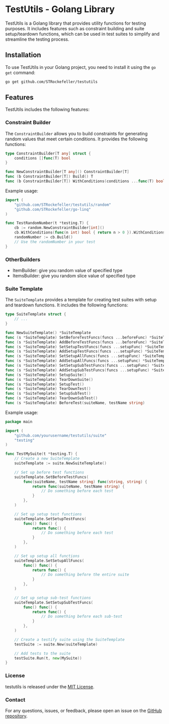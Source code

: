 # TestUtils - Golang Library

TestUtils is a Golang library that provides utility functions for testing purposes. It includes features such as constraint building and suite setup/teardown functions, which can be used in test suites to simplify and streamline the testing process.

## Installation

To use TestUtils in your Golang project, you need to install it using the `go get` command:

```bash
go get github.com/STRockefeller/testutils
```

## Features

TestUtils includes the following features:

### Constraint Builder

The `ConstraintBuilder` allows you to build constraints for generating random values that meet certain conditions. It provides the following functions:

```go
type ConstraintBuilder[T any] struct {
    conditions []func(T) bool
}

func NewConstraintBuilder[T any]() ConstraintBuilder[T]
func (b ConstraintBuilder[T]) Build() T
func (b ConstraintBuilder[T]) WithConditions(conditions ...func(T) bool) ConstraintBuilder[T]
```

Example usage:

```go
import (
	"github.com/STRockefeller/testutils/random"
	"github.com/STRockefeller/go-linq"
)

func TestRandomNumber(t *testing.T) {
    cb := random.NewConstraintBuilder[int]()
    cb.WithConditions(func(n int) bool { return n > 0 }).WithConditions(func(n int) bool { return n < 100 })
    randomNumber := cb.Build()
    // Use the randomNumber in your test
}
```

### OtherBuilders

- ItemBuilder: give you random value of specified type
- ItemsBuilder: give you random slice value of specified type

### Suite Template

The `SuiteTemplate` provides a template for creating test suites with setup and teardown functions. It includes the following functions:

```go
type SuiteTemplate struct {
    // ...
}

func NewSuiteTemplate() *SuiteTemplate
func (s *SuiteTemplate) SetBeforeTestFuncs(funcs ...beforeFunc) *SuiteTemplate
func (s *SuiteTemplate) AddBeforeTestFuncs(funcs ...beforeFunc) *SuiteTemplate
func (s *SuiteTemplate) SetSetupTestFuncs(funcs ...setupFunc) *SuiteTemplate
func (s *SuiteTemplate) AddSetupTestFuncs(funcs ...setupFunc) *SuiteTemplate
func (s *SuiteTemplate) SetSetupAllFuncs(funcs ...setupFunc) *SuiteTemplate
func (s *SuiteTemplate) AddSetupAllFuncs(funcs ...setupFunc) *SuiteTemplate
func (s *SuiteTemplate) SetSetupSubTestFuncs(funcs ...setupFunc) *SuiteTemplate
func (s *SuiteTemplate) AddSetupSubTestFuncs(funcs ...setupFunc) *SuiteTemplate
func (s *SuiteTemplate) SetupSuite()
func (s *SuiteTemplate) TearDownSuite()
func (s *SuiteTemplate) SetupTest()
func (s *SuiteTemplate) TearDownTest()
func (s *SuiteTemplate) SetupSubTest()
func (s *SuiteTemplate) TearDownSubTest()
func (s *SuiteTemplate) BeforeTest(suiteName, testName string)
```

Example usage:

```go
package main

import (
	"github.com/yourusername/testutils/suite"
	"testing"
)

func TestMySuite(t *testing.T) {
	// Create a new SuiteTemplate
	suiteTemplate := suite.NewSuiteTemplate()

	// Set up before test functions
	suiteTemplate.SetBeforeTestFuncs(
		func(suiteName, testName string) func(string, string) {
			return func(suiteName, testName string) {
				// Do something before each test
			}
		},
	)

	// Set up setup test functions
	suiteTemplate.SetSetupTestFuncs(
		func() func() {
			return func() {
				// Do something before each test
			}
		},
	)

	// Set up setup all functions
	suiteTemplate.SetSetupAllFuncs(
		func() func() {
			return func() {
				// Do something before the entire suite
			}
		},
	)

	// Set up setup sub-test functions
	suiteTemplate.SetSetupSubTestFuncs(
		func() func() {
			return func() {
				// Do something before each sub-test
			}
		},
	)

	// Create a testify suite using the SuiteTemplate
	testSuite := suite.New(suiteTemplate)

	// Add tests to the suite
	testSuite.Run(t, new(MySuite))
}

```

### License

testutils is released under the [MIT License](./LICENSE).

### Contact

For any questions, issues, or feedback, please open an issue on the [GitHub repository](github.com/STRockefeller/testutils).
